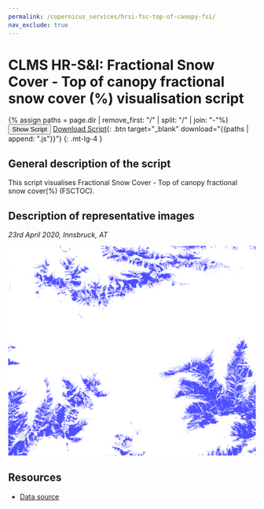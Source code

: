 ```yaml
---
permalink: /copernicus_services/hrsi-fsc-top-of-canopy-fsi/
nav_exclude: true
---
```


# CLMS HR-S&I: Fractional Snow Cover - Top of canopy fractional snow cover (%) visualisation script

{% assign paths = page.dir | remove_first: "/" | split: "/" | join: "-"%}
<button class="btn btn-primary" id="toggle-script" onclick="toggleScript()">Show Script</button>
[Download Script](script.js){: .btn target="_blank" download="{{paths | append: ".js"}}"}
{: .mt-lg-4 }

<div id="script" style="display:none;"> 
{% highlight javascript %}
{% include_relative script.js %}
{% endhighlight %}
</div>

## General description of the script  
This script visualises Fractional Snow Cover - Top of canopy fractional snow cover(%) (FSCTOC).


  
## Description of representative images
*23rd April 2020, Innsbruck, AT* 

![FSCTOC](fig/figure.png)  

## Resources

- [Data source](https://land.copernicus.eu/pan-european/biophysical-parameters/high-resolution-snow-and-ice-monitoring/snow-products)


